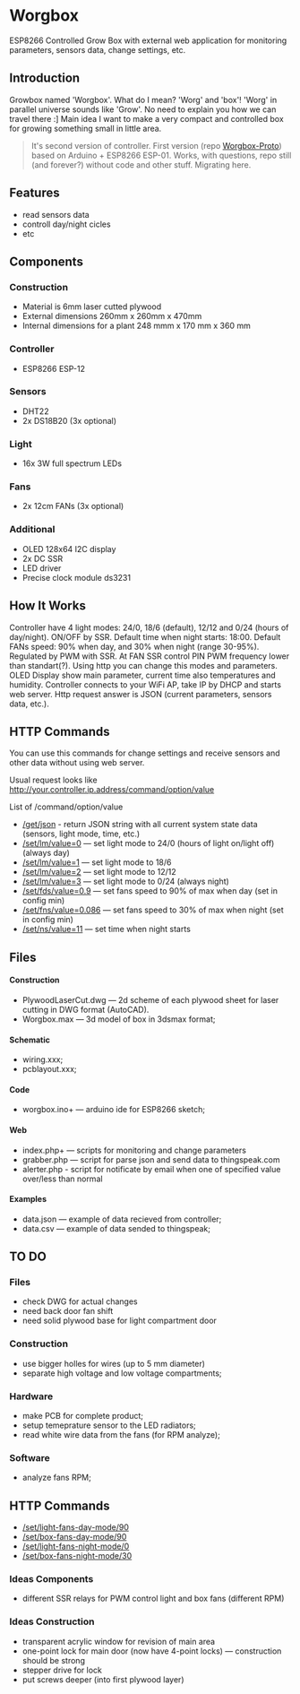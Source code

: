 # Worgbox
ESP8266 Controlled Grow Box with external web application for monitoring parameters, sensors data, change settings, etc.

## Introduction
Growbox named 'Worgbox'. What do I mean? 'Worg' and 'box'! 'Worg' in parallel universe sounds like 'Grow'. 
No need to explain you how we can travel there :]
Main idea I want to make a very compact and controlled box for growing something small in little area.

>It's second version of controller. First version (repo [Worgbox-Proto](https://github.com/GrowBoxer/Worgbox-Proto)) based on Arduino + ESP8266 ESP-01.
>Works, with questions, repo still (and forever?) without code and other stuff. Migrating here.

## Features
- read sensors data
- controll day/night cicles
- etc

## Components

### Construction
- Material is 6mm laser cutted plywood
- External dimensions 260mm x 260mm x 470mm
- Internal dimensions for a plant 248 mmm x 170 mm x 360 mm

### Controller
- ESP8266 ESP-12

### Sensors
- DHT22 
- 2x DS18B20 (3x optional)

### Light
- 16x 3W full spectrum LEDs

### Fans
- 2x 12cm FANs (3x optional)

### Additional
- OLED 128x64 I2C display
- 2x DC SSR
- LED driver
- Precise clock module ds3231

## How It Works
Controller have 4 light modes: 24/0, 18/6 (default), 12/12 and 0/24 (hours of day/night). ON/OFF by SSR.
Default time when night starts: 18:00.
Default FANs speed: 90% when day, and 30% when night (range 30-95%). Regulated by PWM with SSR. At FAN SSR control PIN PWM frequency lower than standart(?).
Using http you can change this modes and parameters.
OLED Display show main parameter, current time also temperatures and humidity.
Controller connects to your WiFi AP, take IP by DHCP and starts web server. Http request answer is JSON (current parameters, sensors data, etc.).

## HTTP Commands
You can use this commands for change settings and receive sensors and other data without using web server.

Usual request looks like http://your.controller.ip.address/command/option/value

List of /command/option/value

- [/get/json](#) - return JSON string with all current system state data (sensors, light mode, time, etc.)
- [/set/lm/value=0](#) — set light mode to 24/0 (hours of light on/light off) (always day)
- [/set/lm/value=1](#) — set light mode to 18/6 
- [/set/lm/value=2](#) — set light mode to 12/12 
- [/set/lm/value=3](#) — set light mode to 0/24 (always night)
- [/set/fds/value=0.9](#) — set fans speed to 90% of max when day (set in config min)
- [/set/fns/value=0.086](#) — set fans speed to 30% of max when night (set in config min)
- [/set/ns/value=11](#) — set time when night starts

## Files

#### Construction

- PlywoodLaserCut.dwg — 2d scheme of each plywood sheet for laser cutting in DWG format (AutoCAD).
- Worgbox.max — 3d model of box in 3dsmax format;

#### Schematic

- wiring.xxx;
- pcblayout.xxx;

#### Code

- worgbox.ino+ — arduino ide for ESP8266 sketch;

#### Web

- index.php+ — scripts for monitoring and change parameters
- grabber.php — script for parse json and send data to thingspeak.com
- alerter.php - script for notificate by email when one of specified value over/less than normal

#### Examples

- data.json — example of data recieved from controller;
- data.csv — example of data sended to thingspeak;

## TO DO 

### Files
- check DWG for actual changes
- need back door fan shift
- need solid plywood base for light compartment door

### Construction
- use bigger holles for wires (up to 5 mm diameter)
- separate high voltage and low voltage compartments;


### Hardware
- make PCB for complete product;
- setup temeprature sensor to the LED radiators;
- read white wire data from the fans (for RPM analyze);

### Software
- analyze fans RPM;

## HTTP Commands
- [/set/light-fans-day-mode/90](#)
- [/set/box-fans-day-mode/90](#)
- [/set/light-fans-night-mode/0](#)
- [/set/box-fans-night-mode/30](#)

### Ideas Components
- different SSR relays for PWM control light and box fans (different RPM)


### Ideas Construction
- transparent acrylic window for revision of main area
- one-point lock for main door (now have 4-point locks) — construction should be strong
- stepper drive for lock
- put screws deeper (into first plywood layer)
